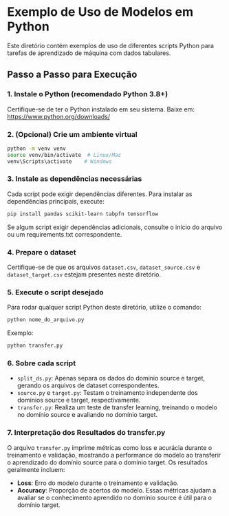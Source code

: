 # Exemplo de Uso de Modelos em Python

Este diretório contém exemplos de uso de diferentes scripts Python para tarefas de aprendizado de máquina com dados tabulares.

## Passo a Passo para Execução

### 1. Instale o Python (recomendado Python 3.8+)
Certifique-se de ter o Python instalado em seu sistema. Baixe em: https://www.python.org/downloads/

### 2. (Opcional) Crie um ambiente virtual
```bash
python -m venv venv
source venv/bin/activate  # Linux/Mac
venv\Scripts\activate    # Windows
```

### 3. Instale as dependências necessárias
Cada script pode exigir dependências diferentes. Para instalar as dependências principais, execute:
```bash
pip install pandas scikit-learn tabpfn tensorflow
```
Se algum script exigir dependências adicionais, consulte o início do arquivo ou um requirements.txt correspondente.

### 4. Prepare o dataset
Certifique-se de que os arquivos `dataset.csv`, `dataset_source.csv` e `dataset_target.csv` estejam presentes neste diretório.

### 5. Execute o script desejado
Para rodar qualquer script Python deste diretório, utilize o comando:
```bash
python nome_do_arquivo.py
```
Exemplo:
```bash
python transfer.py
```

### 6. Sobre cada script
- `split_ds.py`: Apenas separa os dados do domínio source e target, gerando os arquivos de dataset correspondentes.
- `source.py` e `target.py`: Testam o treinamento independente dos domínios source e target, respectivamente.
- `transfer.py`: Realiza um teste de transfer learning, treinando o modelo no domínio source e avaliando no domínio target.

### 7. Interpretação dos Resultados do transfer.py
O arquivo `transfer.py` imprime métricas como loss e acurácia durante o treinamento e validação, mostrando a performance do modelo ao transferir o aprendizado do domínio source para o domínio target. Os resultados geralmente incluem:
- **Loss**: Erro do modelo durante o treinamento e validação.
- **Accuracy**: Proporção de acertos do modelo.
Essas métricas ajudam a avaliar se o conhecimento aprendido no domínio source é útil para o domínio target.
